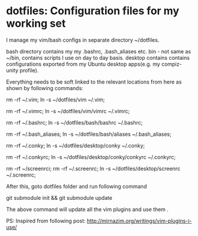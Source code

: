 dotfiles: Configuration files for my working set
========

I manage my vim/bash configs in separate directory ~/dotfiles.

bash directory contains my my .bashrc, .bash_aliases etc. bin - not same as ~/bin, contains scripts I use on day to day basis. desktop contains contains configurations exported from my Ubuntu desktop apps(e.g. my compiz-unity profile).

Everything needs to be soft linked to the relevant locations from here as shown by following commands:

rm -rf ~/.vim;
ln -s ~/dotfiles/vim ~/.vim;

rm -rf ~/.vimrc;
ln -s ~/dotfiles/vim/vimrc ~/.vimrc;

rm -rf ~/.bashrc;
ln -s ~/dotfiles/bash/bashrc ~/.bashrc;

rm -rf ~/.bash_aliases;
ln -s ~/dotfiles/bash/aliases ~/.bash_aliases;

rm -rf ~/.conky;
ln -s ~/dotfiles/desktop/conky ~/.conky;

rm -rf ~/.conkyrc;
ln -s ~/dotfiles/desktop/conky/conkyrc ~/.conkyrc;

rm -rf ~/screenrci; rm -rf ~/.screenrc;
ln -s ~/dotfiles/desktop/screenrc ~/.screenrc;



After this, goto dotfiles folder and run following command

git submodule init && git submodule update

The above command will update all the vim plugins and use them .


PS: Inspired from  following post:
http://mirnazim.org/writings/vim-plugins-i-use/
